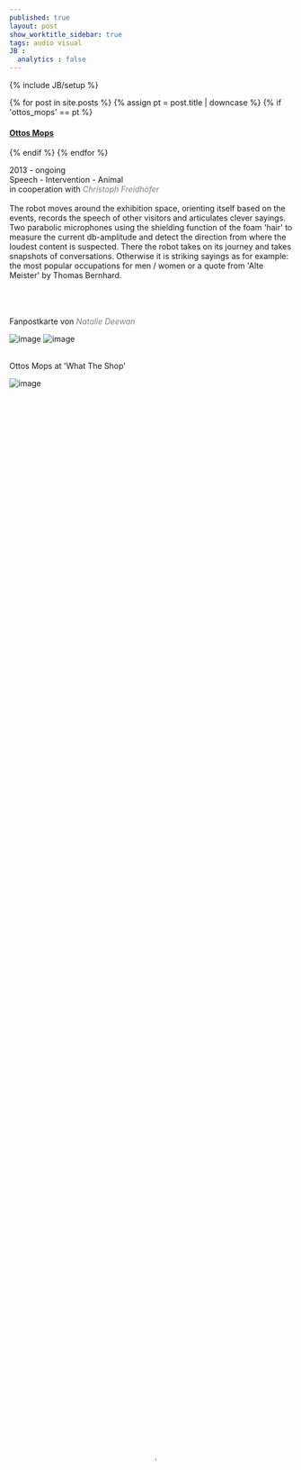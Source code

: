 ```yaml
---
published: true
layout: post
show_worktitle_sidebar: true
tags: audio visual
JB :
  analytics : false
---
```


{% include JB/setup %}


{% for post in site.posts %}
	{% assign pt = post.title | downcase %}
	{% if 'ottos_mops' == pt %}
<h4><a href="{{ BASE_PATH }}{{ post.url }}">Ottos Mops</a></h4>
	{% endif %}
{% endfor %}

<p>
	2013 - ongoing<br />
	Speech - Intervention - Animal<br />
	in cooperation with <a href="http://www.kunst-und-raederwerk.de/" target="_blank" style="text-decoration:none; color: grey"><i>Christoph Freidhöfer</i></a> <br /><br />			
	The robot moves around the exhibition space, orienting itself based on the events, records the speech of other visitors and articulates clever sayings.
	Two parabolic microphones using the shielding function of the foam 'hair' to measure the current db-amplitude and detect the direction from where the loudest 
	content is suspected. There the robot takes on its journey and takes snapshots of conversations. Otherwise it is striking sayings as for example: 
	the most popular occupations for men / women or a quote from 'Alte Meister' by Thomas Bernhard.<br /><br />
</p>

<p> <br /> <br />Fanpostkarte von 
	<a href="http://www.heterotypia/" target="_blank" style="text-decoration:none; color: grey">
	<i>Natalie Deewan</i></a>
</p>
<img src="{{ site.url }}/images/petit_conferencier_card_I.jpg" alt="image">
<img src="{{ site.url }}/images/petit_conferencier_card_II.jpg" alt="image">


<p> <br />Ottos Mops at 'What The Shop'<br /></p>
<img src="{{ site.url }}/images/ottosmops_small.jpg" alt="image">


<video preload="metadata" poster="{{ site.url }}/images/ottos_mops_poster_small.jpg" width="100%" height="100%" controls>
  <source src="{{ site.url }}/images/ottosmops.mp4" type="video/mp4">
</video>

{% comment %}
<iframe width="100%" height="384" frameborder="0" allowfullscreen="" webkitallowfullscreen="" src="http://player.vimeo.com/video/66463893?title=0&amp;byline=0&amp;portrait=0">
</iframe>
{% endcomment %}



